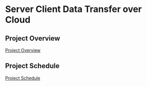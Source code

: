 # Server Client Data Transfer over Cloud

## Project Overview

[Project Overview](https://github.com/cu-ecen-aeld/final-project-dhirajbennadi/wiki/Project-Overview)

## Project Schedule
[Project Schedule](https://github.com/cu-ecen-aeld/final-project-dhirajbennadi/wiki/Project-Schedule)
